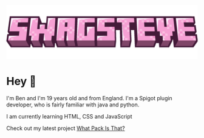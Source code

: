 ![alt text](https://github.com/SwagSteve/swagsteve.github.io/blob/56008c2f4637e454e75eb3153c1830761b2e3a36/assets/minecraft_title2.png?raw=true)

# Hey 👋

I'm Ben and I'm 19 years old and from England.
I'm a Spigot plugin developer,
who is fairly familiar with java and python.

I am currently learning HTML, CSS and JavaScript

Check out my latest project [What Pack Is That?](https://swagsteve.github.io/What-Pack-Is-That/)
